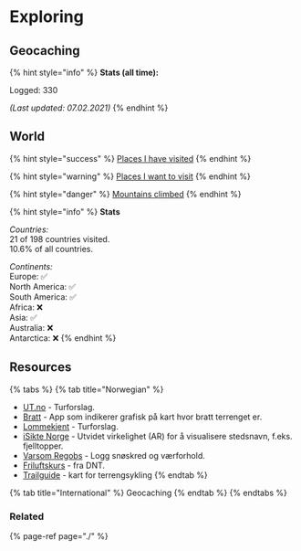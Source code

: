 # Exploring

## Geocaching

{% hint style="info" %}
**Stats \(all time\):**

Logged: 330

_\(Last updated: 07.02.2021\)_
{% endhint %}

## World

{% hint style="success" %}
[Places I have visited](https://goo.gl/maps/92spBC7a76opmYhGA)
{% endhint %}

{% hint style="warning" %}
[Places I want to visit](https://goo.gl/maps/4emBJcP2D9rghn5k6)
{% endhint %}

{% hint style="danger" %}
[Mountains climbed](https://goo.gl/maps/rqaEpxg5h5RC7zBD9)
{% endhint %}

{% hint style="info" %}
**Stats**

_Countries:_  
21 of 198 countries visited.  
10.6% of all countries.

_Continents:_  
Europe: ✅   
North America: ✅   
South America: ✅   
Africa: ❌   
Asia: ✅   
Australia: ❌   
Antarctica: ❌ 
{% endhint %}

## Resources

{% tabs %}
{% tab title="Norwegian" %}
* [UT.no](https://ut.no/) - Turforslag.
* [Bratt](https://itunes.apple.com/no/app/bratt/id1121510874) - App som indikerer grafisk på kart hvor bratt terrenget er.
* [Lommekjent](http://www.lommekjent.no/) - Turforslag.
* [iSikte Norge](http://appbibliotek.no/isikte-norge/) - Utvidet virkelighet \(AR\) for å visualisere stedsnavn, f.eks. fjelltopper.
* [Varsom Regobs](https://www.varsom.no/en/news/download-the-varsom-regobs-app/) - Logg snøskred og værforhold.
* [Friluftskurs](https://www.dnt.no/digitale-friluftskurs-/) - fra DNT.
* [Trailguide](https://trailguide.net/) - kart for terrengsykling
{% endtab %}

{% tab title="International" %}
Geocaching
{% endtab %}
{% endtabs %}

### Related

{% page-ref page="./" %}

